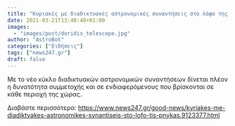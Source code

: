 ```yaml
---
title: "Κυριακές με διαδικτυακές αστρονομικές συναντήσεις στο λόφο της Πνύκας"
date: 2021-03-21T13:48:48+01:00
images:
  - "images/post/doridis_telescope.jpg"
author: "AstroBot"
categories: ["Ειδήσεις"]
tags: ["news247.gr"]
draft: false
---
```


Με το νέο κύκλο διαδικτυακών αστρονομικών συναντήσεων δίνεται πλέον η δυνατότητα συμμετοχής και σε ενδιαφερόμενους που βρίσκονται σε κάθε περιοχή της χώρας.  

Διαβάστε περισσότερα: https://www.news247.gr/good-news/kyriakes-me-diadiktyakes-astronomikes-synantiseis-sto-lofo-tis-pnykas.9123377.html
